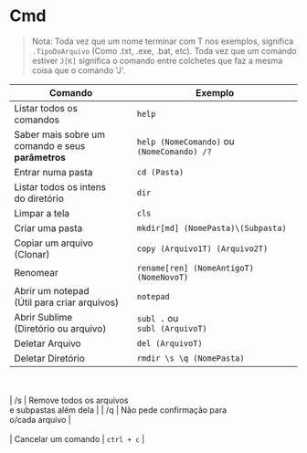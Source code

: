 # Cmd

> Nota: Toda vez que um nome terminar com T nos exemplos, significa `.TipoDoArquivo` (Como .txt, .exe, .bat, etc).
> Toda vez que um comando estiver `J[K]` significa o comando entre colchetes que faz a mesma coisa que o comando 'J'.

| Comando | Exemplo |
| --- | --- |
| Listar todos os<br>comandos | `help` |
| Saber mais sobre um<br> comando e seus **parâmetros** | `help (NomeComando)` ou<br> `(NomeComando) /?` |
| Entrar numa pasta  | `cd (Pasta)` |
| Listar todos os intens<br>do diretório | `dir` |
| Limpar a tela | `cls` |
| Criar uma pasta | `mkdir[md] (NomePasta)\(Subpasta)` |
| Copiar um arquivo <br>(Clonar) | `copy (Arquivo1T) (Arquivo2T)` |
| Renomear | `rename[ren] (NomeAntigoT) (NomeNovoT)` |
| Abrir um notepad<br>(Útil para criar arquivos) | `notepad` |
| Abrir Sublime<br>(Diretório ou arquivo) | `subl .` ou<br> `subl (ArquivoT)` |
| Deletar Arquivo | `del (ArquivoT)` |
| Deletar Diretório | `rmdir \s \q (NomePasta)` |
<br><br>
| /s | Remove todos os arquivos<br> e subpastas além dela |
| /q | Não pede confirmação para<br> o/cada arquivo |
<br><br>
| Cancelar um comando | `ctrl + c` |
